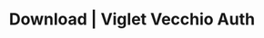 ---
layout: download
title: Download | Viglet Vecchio Auth
description: Viglet Vecchio Auth Download.
identifier: vecchio
permalink: /vecchio/download/
---